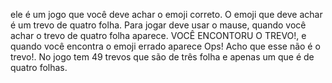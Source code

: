 ele é um jogo que você deve achar o emoji correto.
O emoji que deve achar é um trevo de quatro folha. 
Para jogar deve usar o mause, quando você achar o trevo de quatro folha aparece. 
VOCÊ ENCONTORU O TREVO!, e quando você encontra o emoji errado aparece Ops! Acho que esse não é o trevo!. 
No jogo tem 49 trevos que são de três folha e apenas um que é de quatro folhas. 

